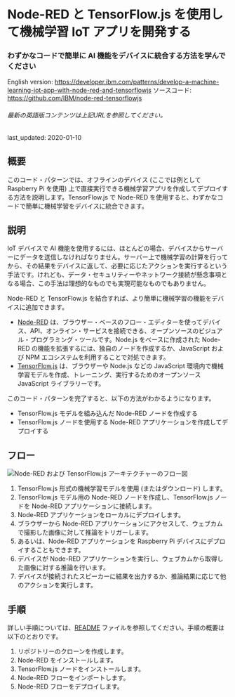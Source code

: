 # Node-RED と TensorFlow.js を使用して機械学習 IoT アプリを開発する

### わずかなコードで簡単に AI 機能をデバイスに統合する方法を学んでください

English version: https://developer.ibm.com/patterns/develop-a-machine-learning-iot-app-with-node-red-and-tensorflowjs
  ソースコード: https://github.com/IBM/node-red-tensorflowjs

###### 最新の英語版コンテンツは上記URLを参照してください。
last_updated: 2020-01-10

 ## 概要

このコード・パターンでは、オフラインのデバイス (ここでは例として Raspberry Pi を使用) 上で直接実行できる機械学習アプリを作成してデプロイする方法を説明します。TensorFlow.js で Node-RED を使用すると、わずかなコードで簡単に機械学習をデバイスに統合できます。

## 説明

IoT デバイスで AI 機能を使用するには、ほとんどの場合、デバイスからサーバーにデータを送信しなければなりません。サーバー上で機械学習の計算を行ってから、その結果をデバイスに返して、必要に応じたアクションを実行するという手法です。けれども、データ・セキュリティーやネットワーク接続が懸念事項となる場合、この手法は理想的なものでも実現可能なものでもありません。

Node-RED と TensorFlow.js を結合すれば、より簡単に機械学習の機能をデバイスに追加できます。

* [Node-RED](https://nodered.org/) は、ブラウザー・ベースのフロー・エディターを使ってデバイス、API、オンライン・サービスを接続できる、オープンソースのビジュアル・プログラミング・ツールです。Node.js をベースに作成された Node-RED の機能を拡張するには、独自のノードを作成するか、JavaScript および NPM エコシステムを利用することで対処できます。
* [TensorFlow.js](https://www.tensorflow.org/js/) は、ブラウザーや Node.js などの JavaScript 環境内で機械学習モデルを作成、トレーニング、実行するためのオープンソース JavaScript ライブラリーです。

このコード・パターンを完了すると、以下の方法がわかるようになります。

* TensorFlow.js モデルを組み込んだ Node-RED ノードを作成する
* TensorFlow.js ノードを使用する Node-RED アプリケーションを作成してデプロイする

## フロー

![Node-RED および TensorFlow.js アーキテクチャーのフロー図](../../images/node-red-tensorflowjs-architecture-flow-diagram.png)

1. TensorFlow.js 形式の機械学習モデルを使用 (またはダウンロード) します。
1. TensorFlow.js モデル用の Node-RED ノードを作成し、TensorFlow.js ノードを Node-RED アプリケーションに接続します。
1. Node-RED アプリケーションをローカルにデプロイします。
1. ブラウザーから Node-RED アプリケーションにアクセスして、ウェブカムで撮影した画像に対して推論をトリガーします。
1. あるいは、Node-RED アプリケーションを Raspberry Pi デバイスにデプロイすることもできます。
1. デバイスが Node-RED アプリケーションを実行し、ウェブカムから取得した画像に対する推論を行います。
1. デバイスが接続されたスピーカーに結果を出力するか、推論結果に応じて他のアクションを実行します。

## 手順

詳しい手順については、[README](https://github.com/IBM/node-red-tensorflowjs/blob/master/README.md) ファイルを参照してください。手順の概要は以下のとおりです。

1. リポジトリーのクローンを作成します。
1. Node-RED をインストールします。
1. TensorFlow.js ノードをインストールします。
1. Node-RED フローをインポートします。
1. Node-RED フローをデプロイします。
